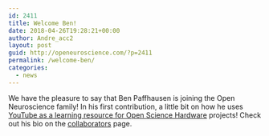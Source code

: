 ```yaml
---
id: 2411
title: Welcome Ben!
date: 2018-04-26T19:28:21+00:00
author: Andre_acc2
layout: post
guid: http://openeuroscience.com/?p=2411
permalink: /welcome-ben/
categories:
  - news
---
```

We have the pleasure to say that Ben Paffhausen is joining the Open Neuroscience family! In his first contribution, a little bit on how he uses [YouTube as a learning resource for Open Science Hardware](http://openeuroscience.com/youtube-as-an-information-source-for-open-science-hardware/) projects! Check out his bio on the [collaborators](http://openeuroscience.com/collaborators/) page.